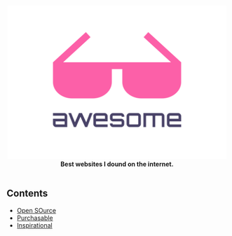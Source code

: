 <div align="center">
	<img width="500" height="350" src="media/logo.svg" alt="Awesome">
</div>

<div align="center">
	<b>Best websites I dound on the internet.</b>
</div>

<br>

## Contents

- [Open SOurce](#open-source)
- [Purchasable](#purchasable)
- [Inspirational](#open-source)
